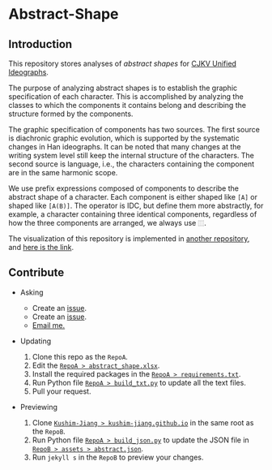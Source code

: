 # Abstract-Shape

## Introduction

This repository stores analyses of _abstract shapes_ for [CJKV Unified Ideographs](https://en.wikipedia.org/wiki/CJK_Unified_Ideographs).

The purpose of analyzing abstract shapes is to establish the graphic specification of each character. This is accomplished by analyzing the classes to which the components it contains belong and describing the structure formed by the components.

The graphic specification of components has two sources. The first source is diachronic graphic evolution, which is supported by the systematic changes in Han ideographs. It can be noted that many changes at the writing system level still keep the internal structure of the characters. The second source is language, i.e., the characters containing the component are in the same harmonic scope.

We use prefix expressions composed of components to describe the abstract shape of a character. Each component is either shaped like `[A]` or shaped like `[A(B)]`. The operator is IDC, but define them more abstractly, for example, a character containing three identical components, regardless of how the three components are arranged, we always use `⿲`.

The visualization of this repository is implemented in [another repository](https://github.com/Kushim-Jiang/kushim-jiang.github.io), and [here is the link](https://kushim-jiang.github.io/tools/abstract-shape/).

## Contribute

- Asking

  - Create an [issue](https://github.com/Kushim-Jiang/abstract-shape/issues).
  - Create an [issue](https://github.com/Kushim-Jiang/kushim-jiang.github.io/issues).
  - [Email me.](https://kushim-jiang.github.io/pages/contact/)

- Updating

  1. Clone this repo as the `RepoA`.
  2. Edit the [`RepoA > abstract_shape.xlsx`](input/abstract_shape.xlsx).
  3. Install the required packages in the [`RepoA > requirements.txt`](requirements.txt).
  4. Run Python file [`RepoA > build_txt.py`](src/build_txt.py) to update all the text files.
  5. Pull your request.

- Previewing

  1. Clone [`Kushim-Jiang > kushim-jiang.github.io`](https://github.com/kushim-Jiang/kushim-jiang.github.io) in the same root as the `RepoB`.
  2. Run Python file [`RepoA > build_json.py`](src/build_json.py) to update the JSON file in [`RepoB > assets > abstract.json`](https://github.com/Kushim-Jiang/kushim-jiang.github.io/blob/main/assets/abstract.json).
  3. Run `jekyll s` in the `RepoB` to preview your changes.
